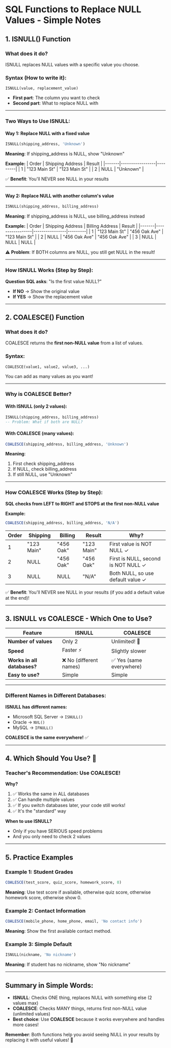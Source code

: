 # SQL Functions to Replace NULL Values - Simple Notes

## 1. ISNULL() Function

### What does it do?
ISNULL replaces NULL values with a specific value you choose.

### Syntax (How to write it):
```
ISNULL(value, replacement_value)
```
- **First part**: The column you want to check
- **Second part**: What to replace NULL with

---

### Two Ways to Use ISNULL:

#### **Way 1: Replace NULL with a fixed value**
```sql
ISNULL(shipping_address, 'Unknown')
```
**Meaning**: If shipping_address is NULL, show "Unknown"

**Example:**
| Order | Shipping Address | Result |
|-------|-----------------|---------|
| 1 | "123 Main St" | "123 Main St" |
| 2 | NULL | "Unknown" |

✅ **Benefit**: You'll NEVER see NULL in your results

---

#### **Way 2: Replace NULL with another column's value**
```sql
ISNULL(shipping_address, billing_address)
```
**Meaning**: If shipping_address is NULL, use billing_address instead

**Example:**
| Order | Shipping Address | Billing Address | Result |
|-------|-----------------|----------------|---------|
| 1 | "123 Main St" | "456 Oak Ave" | "123 Main St" |
| 2 | NULL | "456 Oak Ave" | "456 Oak Ave" |
| 3 | NULL | NULL | NULL |

⚠️ **Problem**: If BOTH columns are NULL, you still get NULL in the result!

---

### How ISNULL Works (Step by Step):

**Question SQL asks**: "Is the first value NULL?"
- **If NO** → Show the original value
- **If YES** → Show the replacement value

---

## 2. COALESCE() Function

### What does it do?
COALESCE returns the **first non-NULL value** from a list of values.

### Syntax:
```
COALESCE(value1, value2, value3, ...)
```
You can add as many values as you want!

---

### Why is COALESCE Better?

#### **With ISNULL** (only 2 values):
```sql
ISNULL(shipping_address, billing_address)
-- Problem: What if both are NULL?
```

#### **With COALESCE** (many values):
```sql
COALESCE(shipping_address, billing_address, 'Unknown')
```
**Meaning**: 
1. First check shipping_address
2. If NULL, check billing_address  
3. If still NULL, use "Unknown"

---

### How COALESCE Works (Step by Step):

**SQL checks from LEFT to RIGHT and STOPS at the first non-NULL value**

**Example:**
```sql
COALESCE(shipping_address, billing_address, 'N/A')
```

| Order | Shipping | Billing | Result | Why? |
|-------|----------|---------|--------|------|
| 1 | "123 Main" | "456 Oak" | "123 Main" | First value is NOT NULL ✓ |
| 2 | NULL | "456 Oak" | "456 Oak" | First is NULL, second is NOT NULL ✓ |
| 3 | NULL | NULL | "N/A" | Both NULL, so use default value ✓ |

✅ **Benefit**: You'll NEVER see NULL in your results (if you add a default value at the end)!

---

## 3. ISNULL vs COALESCE - Which One to Use?

| Feature | ISNULL | COALESCE |
|---------|--------|----------|
| **Number of values** | Only 2 | Unlimited! 🎉 |
| **Speed** | Faster ⚡ | Slightly slower |
| **Works in all databases?** | ❌ No (different names) | ✅ Yes (same everywhere) |
| **Easy to use?** | Simple | Simple |

---

### Different Names in Different Databases:

**ISNULL has different names:**
- Microsoft SQL Server → `ISNULL()`
- Oracle → `NVL()`
- MySQL → `IFNULL()`

**COALESCE is the same everywhere!** ✅

---

## 4. Which Should You Use? 🤔

### **Teacher's Recommendation: Use COALESCE!**

**Why?**
1. ✅ Works the same in ALL databases
2. ✅ Can handle multiple values
3. ✅ If you switch databases later, your code still works!
4. ✅ It's the "standard" way

**When to use ISNULL?**
- Only if you have SERIOUS speed problems
- And you only need to check 2 values

---

## 5. Practice Examples

### Example 1: Student Grades
```sql
COALESCE(test_score, quiz_score, homework_score, 0)
```
**Meaning**: Use test score if available, otherwise quiz score, otherwise homework score, otherwise show 0.

### Example 2: Contact Information
```sql
COALESCE(mobile_phone, home_phone, email, 'No contact info')
```
**Meaning**: Show the first available contact method.

### Example 3: Simple Default
```sql
ISNULL(nickname, 'No nickname')
```
**Meaning**: If student has no nickname, show "No nickname"

---

## Summary in Simple Words:

- **ISNULL**: Checks ONE thing, replaces NULL with something else (2 values max)
- **COALESCE**: Checks MANY things, returns first non-NULL value (unlimited values)
- **Best choice**: Use **COALESCE** because it works everywhere and handles more cases!

**Remember**: Both functions help you avoid seeing NULL in your results by replacing it with useful values! 🎯
